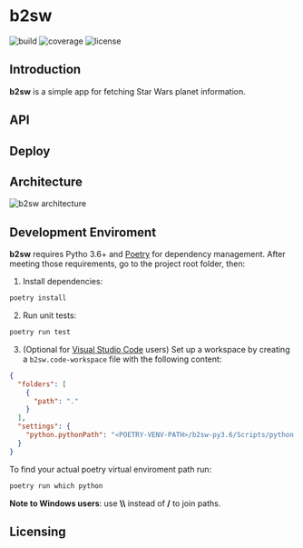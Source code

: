 # b2sw

![build](https://img.shields.io/travis/com/CarlosDomingues/b2sw.svg?style=popout-square) ![coverage](https://img.shields.io/codecov/c/gh/CarlosDomingues/b2sw.svg?style=popout-square) ![license](https://img.shields.io/github/license/CarlosDomingues/b2sw.svg?style=popout-square)

## Introduction

**b2sw** is a simple app for fetching Star Wars planet information.

## API

## Deploy

## Architecture

![b2sw architecture](https://user-images.githubusercontent.com/11181378/51699710-9a235980-1ff4-11e9-9c7e-6a2021637ac0.png 'b2sw architecture')

## Development Enviroment

**b2sw** requires Pytho 3.6+ and [Poetry](https://github.com/sdispater/poetry) for dependency management. After meeting those requirements, go to the project root folder, then:

1. Install dependencies:

```bash
poetry install
```

2. Run unit tests:

```bash
poetry run test
```

3. (Optional for [Visual Studio Code](https://code.visualstudio.com/) users) Set up a workspace by creating a `b2sw.code-workspace` file with the following content:

```json
{
  "folders": [
    {
      "path": "."
    }
  ],
  "settings": {
    "python.pythonPath": "<POETRY-VENV-PATH>/b2sw-py3.6/Scripts/python.exe"
  }
}
```

To find your actual poetry virtual enviroment path run:

```bash
poetry run which python
```

**Note to Windows users**: use **\\\\** instead of **/** to join paths.

## Licensing
